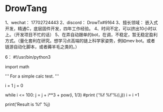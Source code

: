 # DrowTang

1、wechat：
17702724443
2、discord：
DrowTx#9164
3、擅长领域：
嵌入式开发，精通C，底层固件开发，四年工作经验。
4、时间不定，可以挤出10小时以上。（开发项目不忙的话）
5、在弄自动跟单的bot，在调，不稳定，暂无稳定盈利方式。（量化套利在研究。想学习点高端的链上科学家姿势，例如mev bot。或者链游自动化脚本，或者薅羊毛之类的。）

6：
#!/usr/bin/python3

import math

'''
For a simple calc test.
'''

i = 1
j = 0

while i <= 100:
    j = j + i**3 + pow(i, 1/3)
    #print ('%f %f'%(i,j))
    i = i +1

print('Result is %f' %j)
